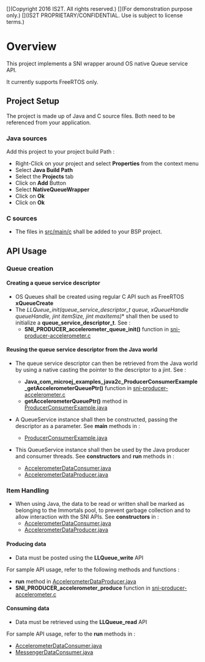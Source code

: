[](Markdown)
[](Copyright 2016 IS2T. All rights reserved.)
[](For demonstration purpose only.)
[](IS2T PROPRIETARY/CONFIDENTIAL. Use is subject to license terms.)
# Overview

This project implements a SNI wrapper around OS native Queue service API.

It currently supports FreeRTOS only.

## Project Setup

The project is made up of Java and C source files. Both need to be referenced from your application.

### Java sources

Add this project to your project build Path :

* Right-Click on your project and select **Properties** from the context menu
* Select **Java Build Path**
* Select the **Projects** tab
* Click on **Add** Button
* Select **NativeQueueWrapper**
* Click on **Ok**
* Click on **Ok** 

### C sources

* The files in [src/main/c](/NativeQueueWrapper/src/main/c) shall be added to your BSP project.

## API Usage

### Queue creation

#### Creating a queue service descriptor
* OS Queues shall be created using regular C API such as FreeRTOS **xQueueCreate**
* The **LLQueue_init(queue_service_descriptor_t* queue, xQueueHandle queueHandle, jint itemSize, jint maxItems)** shall then be used to initialize a **queue_service_descriptor_t**. See :
	* **SNI_PRODUCER_accelerometer_queue_init()** function in [sni-producer-accelerometer.c](/ProducerConsumerUsingQueues/src/main/c/sni-producer-accelerometer.c)

#### Reusing the queue service descriptor from the Java world
* The queue service descriptor can then be retrieved from the Java world by using a native casting the pointer to the descriptor to a jint. See :
	* **Java_com_microej_examples_java2c_ProducerConsumerExample_getAccelerometerQueuePtr()** function in [sni-producer-accelerometer.c](/ProducerConsumerUsingQueues/src/main/c/sni-producer-accelerometer.c)
	* **getAccelerometerQueuePtr()** method in [ProducerConsumerExample.java](/ProducerConsumerUsingQueues/src/main/java/com/microej/examples/java2c/ProducerConsumerExample.java) 

* A QueueService instance shall then be constructed, passing the descriptor as a parameter. See **main** methods in :
	* [ProducerConsumerExample.java](/ProducerConsumerUsingQueues/src/main/java/com/microej/examples/java2c/ProducerConsumerExample.java)
	
* This QueueService instance shall then be used by the Java producer and consumer threads. See **constructors** and **run** methods in :
	* [AccelerometerDataConsumer.java](/ProducerConsumerUsingQueues/src/main/java/com/microej/examples/java2c/AccelerometerDataConsumer.java)
	* [AccelerometerDataProducer.java](/ProducerConsumerUsingQueues/src/main/java/com/microej/examples/java2c/AccelerometerDataProducer.java)

### Item Handling
* When using Java, the data to be read or written shall be marked as belonging to the Immortals pool, to prevent garbage collection and to allow interaction with the SNI APIs. See **constructors** in :
	* [AccelerometerDataConsumer.java](/ProducerConsumerUsingQueues/src/main/java/com/microej/examples/java2c/AccelerometerDataConsumer.java)
	* [AccelerometerDataProducer.java](/ProducerConsumerUsingQueues/src/main/java/com/microej/examples/java2c/AccelerometerDataProducer.java)

#### Producing data
* Data must be posted using the **LLQueue_write** API

For sample API usage, refer to the following methods and functions :
* **run** method in [AccelerometerDataProducer.java](/ProducerConsumerUsingQueues/src/main/java/com/microej/examples/java2c/AccelerometerDataProducer.java)
* **SNI_PRODUCER_accelerometer_produce** function in [sni-producer-accelerometer.c](/ProducerConsumerUsingQueues/src/main/c/sni-producer-accelerometer.c)

#### Consuming data
* Data must be retrieved using the **LLQueue_read** API

For sample API usage, refer to the **run** methods in :
* [AccelerometerDataConsumer.java](/ProducerConsumerUsingQueues/src/main/java/com/microej/examples/java2c/AccelerometerDataConsumer.java)
* [MessengerDataConsumer.java](/ProducerConsumerUsingQueues/src/main/java/com/microej/examples/java2c/MessengerDataConsumer.java)
